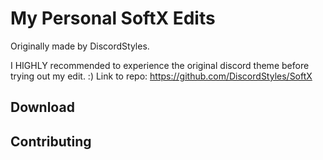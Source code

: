 # My Personal SoftX Edits

Originally made by DiscordStyles. 

I HIGHLY recommended to experience the original discord theme before trying out my edit. :)
Link to repo: https://github.com/DiscordStyles/SoftX

## Download





## Contributing


